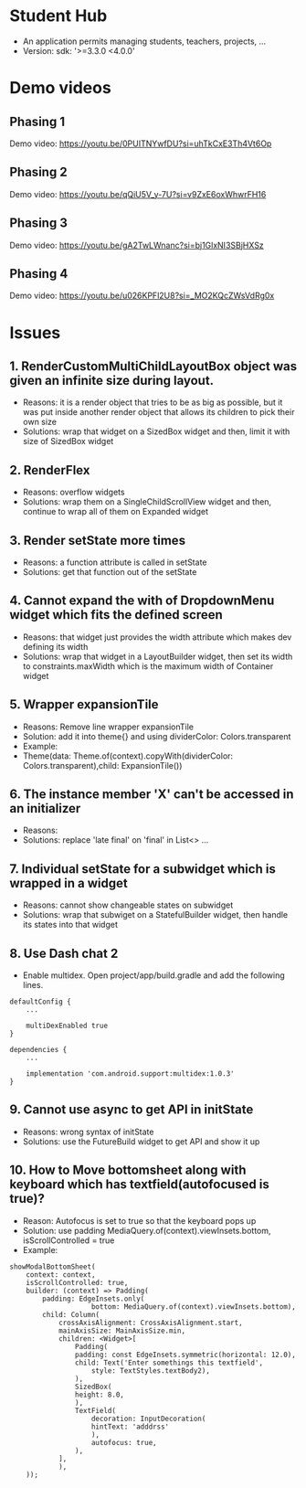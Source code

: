 # Student Hub
- An application permits managing students, teachers, projects, ...
- Version: sdk: '>=3.3.0 <4.0.0'

# Demo videos
## Phasing 1
Demo video: https://youtu.be/0PUITNYwfDU?si=uhTkCxE3Th4Vt6Op

## Phasing 2
Demo video: https://youtu.be/qQiU5V_y-7U?si=v9ZxE6oxWhwrFH16

## Phasing 3
Demo video: https://youtu.be/gA2TwLWnanc?si=bj1GlxNI3SBjHXSz

## Phasing 4
Demo video: https://youtu.be/u026KPFl2U8?si=_MO2KQcZWsVdRg0x

# Issues
## 1. RenderCustomMultiChildLayoutBox object was given an infinite size during layout.
- Reasons: it is a render object that tries to be as big as possible, but it was put inside another render object that allows its children to pick their own size
- Solutions: wrap that widget on a SizedBox widget and then, limit it with size of SizedBox widget

## 2. RenderFlex
- Reasons: overflow widgets
- Solutions: wrap them on a SingleChildScrollView widget and then, continue to wrap all of them on Expanded widget

## 3. Render setState more times
- Reasons: a function attribute is called in setState
- Solutions: get that function out of the setState

## 4. Cannot expand the with of DropdownMenu widget which fits the defined screen
- Reasons: that widget just provides the width attribute which makes dev defining its width
- Solutions: wrap that widget in a LayoutBuilder widget, then set its width to constraints.maxWidth which is the maximum width of Container widget

## 5. Wrapper expansionTile
- Reasons: Remove line wrapper expansionTile
- Solution: add it into theme{} and using dividerColor: Colors.transparent
- Example:
- Theme(data: Theme.of(context).copyWith(dividerColor: Colors.transparent),child: ExpansionTile())

## 6. The instance member 'X' can't be accessed in an initializer
- Reasons:
- Solutions: replace 'late final' on 'final' in List<> ...

## 7. Individual setState for a subwidget which is wrapped in a widget
- Reasons: cannot show changeable states on subwidget
- Solutions: wrap that subwiget on a StatefulBuilder widget, then handle its states into that widget
## 8. Use Dash chat 2
- Enable multidex.
Open project/app/build.gradle and add the following lines.
```
defaultConfig {
    ...

    multiDexEnabled true
}
```
```
dependencies {
    ...

    implementation 'com.android.support:multidex:1.0.3'
}
```

## 9. Cannot use async to get API in initState
- Reasons: wrong syntax of initState
- Solutions: use the FutureBuild widget to get API and show it up
## 10. How to Move bottomsheet along with keyboard which has textfield(autofocused is true)?
- Reason: Autofocus is set to true so that the keyboard pops up
- Solution: use padding MediaQuery.of(context).viewInsets.bottom, isScrollControlled = true
- Example:
```
showModalBottomSheet(
    context: context,
    isScrollControlled: true,
    builder: (context) => Padding(
        padding: EdgeInsets.only(
                    bottom: MediaQuery.of(context).viewInsets.bottom),
        child: Column(
            crossAxisAlignment: CrossAxisAlignment.start,
            mainAxisSize: MainAxisSize.min,
            children: <Widget>[
                Padding(
                padding: const EdgeInsets.symmetric(horizontal: 12.0),
                child: Text('Enter somethings this textfield',
                    style: TextStyles.textBody2),
                ),
                SizedBox(
                height: 8.0,
                ),
                TextField(
                    decoration: InputDecoration(
                    hintText: 'adddrss'
                    ),
                    autofocus: true,
                ),                 
            ],
            ),
    ));
```